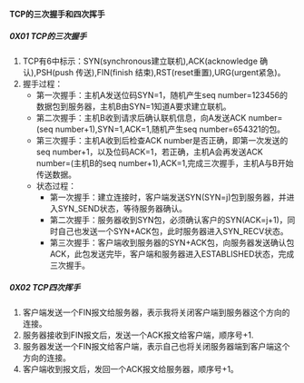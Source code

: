 #### TCP的三次握手和四次挥手

##### 0X01 TCP的三次握手

1. TCP有6中标示：SYN(synchronous建立联机),ACK(acknowledge 确认),PSH(push 传送),FIN(finish 结束),RST(reset重置),URG(urgent紧急)。
2. 握手过程：
   * 第一次握手：主机A发送位码SYN=1，随机产生seq number=123456的数据包到服务器，主机B由SYN=1知道A要求建立联机。
   * 第二次握手：主机B收到请求后确认联机信息，向A发送ACK number=(seq number+1),SYN=1,ACK=1,随机产生seq number=654321的包。
   * 第三次握手：主机A收到后检查ACK number是否正确，即第一次发送的seq number+1，以及位码ACK=1，若正确，主机A会再发送ACK number=(主机B的seq number+1),ACK=1,完成三次握手，主机A与B开始传送数据。
   * 状态过程：
     * 第一次握手：建立连接时，客户端发送SYN(SYN=j)包到服务器，并进入SYN_SEND状态，等待服务器确认。
     * 第二次握手：服务器收到SYN包，必须确认客户的SYN(ACK=j+1)，同时自己也发送一个SYN+ACK包，此时服务器进入SYN_RECV状态。
     * 第三次握手：客户端收到服务器的SYN+ACK包，向服务器发送确认包ACK，此包发送完毕，客户端和服务器进入ESTABLISHED状态，完成三次握手。

##### 0X02 TCP四次挥手

1. 客户端发送一个FIN报文给服务器，表示我将关闭客户端到服务器这个方向的连接。
2. 服务器接收到FIN报文后，发送一个ACK报文给客户端，顺序号+1.
3. 服务器发送一个FIN报文给客户端，表示自己也将关闭服务器端到客户端这个方向的连接。
4. 客户端收到报文后，发回一个ACK报文给服务器，顺序号+1。